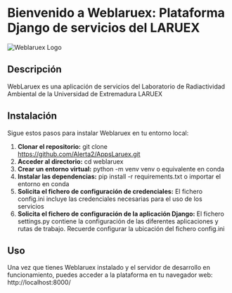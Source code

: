 # Bienvenido a Weblaruex: Plataforma Django de servicios del LARUEX

![Weblaruex Logo](http://alerta2.es/static/img/logos/logo_laruex.png)

## Descripción

WebLaruex es una aplicación de servicios del Laboratorio de Radiactividad Ambiental de la Universidad de Extremadura LARUEX

## Instalación

Sigue estos pasos para instalar Weblaruex en tu entorno local:

1. **Clonar el repositorio:**
git clone https://github.com/Alerta2/AppsLaruex.git
2. **Acceder al directorio:**
cd weblaruex
3. **Crear un entorno virtual:**
python -m venv venv o equivalente en conda
4. **Instalar las dependencias:**
pip install -r requirements.txt o importar el entorno en conda
5. **Solicita el fichero de configuración de credenciales:**
El fichero config.ini incluye las credenciales necesarias para el uso de los servicios
6. **Solicita el fichero de configuración de la aplicación Django:**
El fichero settings.py contiene la configuración de las diferentes aplicaciones y rutas de trabajo. Recuerde configurar la ubicación del fichero config.ini 

## Uso

Una vez que tienes Weblaruex instalado y el servidor de desarrollo en funcionamiento, puedes acceder a la plataforma en tu navegador web:
http://localhost:8000/
